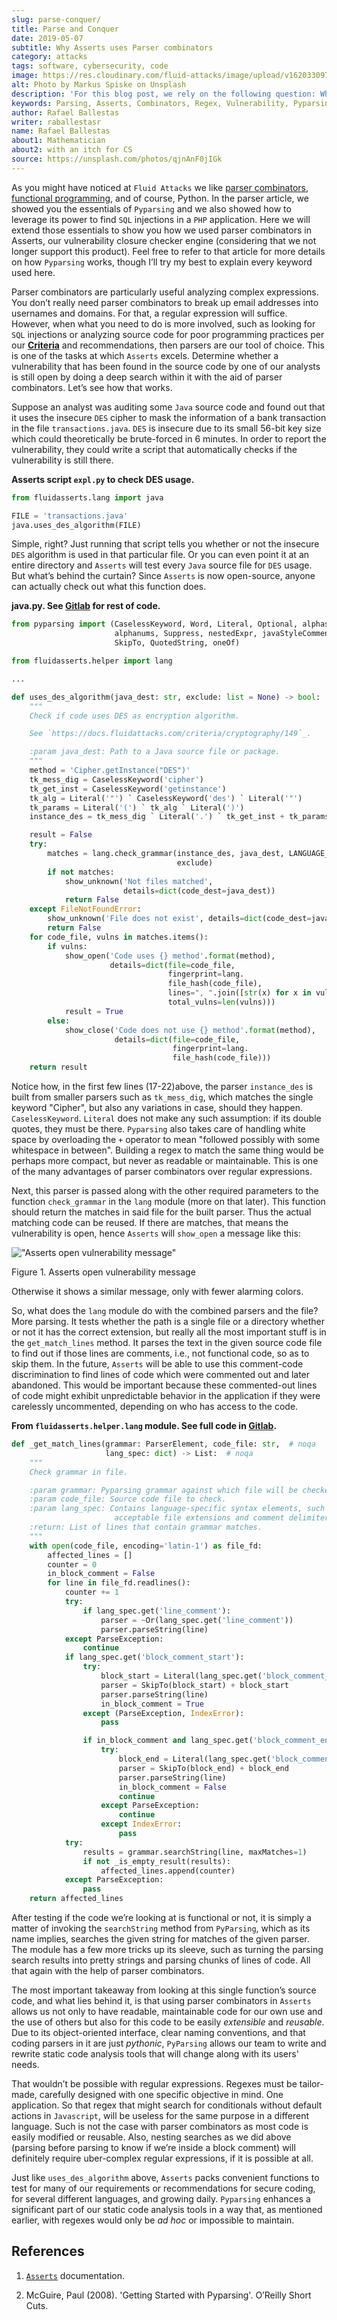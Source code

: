 ```yaml
---
slug: parse-conquer/
title: Parse and Conquer
date: 2019-05-07
subtitle: Why Asserts uses Parser combinators
category: attacks
tags: software, cybersecurity, code
image: https://res.cloudinary.com/fluid-attacks/image/upload/v1620330971/blog/parse-conquer/cover_avf8fy.webp
alt: Photo by Markus Spiske on Unsplash
description: 'For this blog post, we rely on the following question: Why does Asserts use parser combinators as its main static code analysis tool?'
keywords: Parsing, Asserts, Combinators, Regex, Vulnerability, Pyparsing, Ethical Hacking, Pentesting
author: Rafael Ballestas
writer: raballestasr
name: Rafael Ballestas
about1: Mathematician
about2: with an itch for CS
source: https://unsplash.com/photos/qjnAnF0jIGk
---
```


As you might have noticed at `Fluid Attacks` we like [parser
combinators](../pars-orationis-secura/), [functional
programming](../why-we-go-functional), and of course,
Python. In the parser article, we showed you the
essentials of `Pyparsing` and we also showed how to leverage its power
to find `SQL` injections in a `PHP` application. Here we will extend
those essentials to show you how we used parser combinators in Asserts,
our vulnerability closure checker engine (considering that we not longer
support this product). Feel free to refer to that article for more
details on how `Pyparsing` works, though I’ll try my best to explain
every keyword used here.

Parser combinators are particularly useful analyzing complex
expressions. You don’t really need parser combinators to break up email
addresses into usernames and domains. For that, a regular expression
will suffice. However, when what you need to do is more involved, such
as looking for `SQL` injections or analyzing source code for poor
programming practices per our
[**Criteria**](https://docs.fluidattacks.com/criteria/) and
recommendations, then parsers are our tool of choice. This is one of the
tasks at which `Asserts` excels. Determine whether a vulnerability that
has been found in the source code by one of our analysts is still open
by doing a deep search within it with the aid of parser combinators.
Let’s see how that works.

Suppose an analyst was auditing some `Java` source code and found out
that it uses the insecure `DES` cipher to mask the information of a bank
transaction in the file `transactions.java`. `DES` is insecure due to
its small 56-bit key size which could theoretically be brute-forced in 6
minutes. In order to report the vulnerability, they could write a script
that automatically checks if the vulnerability is still there.

**Asserts script `expl.py` to check DES usage.**

``` python
from fluidasserts.lang import java

FILE = 'transactions.java'
java.uses_des_algorithm(FILE)
```

Simple, right? Just running that script tells you whether or not the
insecure `DES` algorithm is used in that particular file. Or you can
even point it at an entire directory and `Asserts` will test every
`Java` source file for `DES` usage. But what’s behind the curtain? Since
`Asserts` is now open-source, anyone can actually check out what this
function does.

**java.py. See
[Gitlab](https://gitlab.com/fluidattacks/asserts/blob/master/fluidasserts/lang/java.py#L395)
for rest of code.**

``` python
from pyparsing import (CaselessKeyword, Word, Literal, Optional, alphas, Or,
                       alphanums, Suppress, nestedExpr, javaStyleComment,
                       SkipTo, QuotedString, oneOf)

from fluidasserts.helper import lang

...

def uses_des_algorithm(java_dest: str, exclude: list = None) -> bool:
    """
    Check if code uses DES as encryption algorithm.

    See `https://docs.fluidattacks.com/criteria/cryptography/149`_.

    :param java_dest: Path to a Java source file or package.
    """
    method = 'Cipher.getInstance("DES")'
    tk_mess_dig = CaselessKeyword('cipher')
    tk_get_inst = CaselessKeyword('getinstance')
    tk_alg = Literal('"') ` CaselessKeyword('des') ` Literal('"')
    tk_params = Literal('(') ` tk_alg ` Literal(')')
    instance_des = tk_mess_dig ` Literal('.') ` tk_get_inst + tk_params

    result = False
    try:
        matches = lang.check_grammar(instance_des, java_dest, LANGUAGE_SPECS,
                                     exclude)
        if not matches:
            show_unknown('Not files matched',
                         details=dict(code_dest=java_dest))
            return False
    except FileNotFoundError:
        show_unknown('File does not exist', details=dict(code_dest=java_dest))
        return False
    for code_file, vulns in matches.items():
        if vulns:
            show_open('Code uses {} method'.format(method),
                      details=dict(file=code_file,
                                   fingerprint=lang.
                                   file_hash(code_file),
                                   lines=", ".join([str(x) for x in vulns]),
                                   total_vulns=len(vulns)))
            result = True
        else:
            show_close('Code does not use {} method'.format(method),
                       details=dict(file=code_file,
                                    fingerprint=lang.
                                    file_hash(code_file)))
    return result
```

Notice how, in the first few lines (17-22)above, the parser
`instance_des` is built from smaller parsers such as `tk_mess_dig`,
which matches the single keyword "Cipher", but also any variations in
case, should they happen. `CaselessKeyword`. `Literal` does not make any
such assumption: if its double quotes, they must be there. `Pyparsing`
also takes care of handling white space by overloading the `+` operator
to mean "followed possibly with some whitespace in between". Building a
regex to match the same thing would be perhaps more compact, but never
as readable or maintainable. This is one of the many advantages of
parser combinators over regular expressions.

Next, this parser is passed along with the other required parameters to
the function `check_grammar` in the `lang` module (more on that later).
This function should return the matches in said file for the built
parser. Thus the actual matching code can be reused. If there are
matches, that means the vulnerability is open, hence `Asserts` will
`show_open` a message like this:

<div class="imgblock">

!["Asserts open vulnerability message"](https://res.cloudinary.com/fluid-attacks/image/upload/v1620330969/blog/parse-conquer/asserts-open-msg_otjbo5.webp)

<div class="title">

Figure 1. Asserts open vulnerability message

</div>

</div>

Otherwise it shows a similar message, only with fewer alarming colors.

So, what does the `lang` module do with the combined parsers and the
file? More parsing. It tests whether the path is a single file or a
directory whether or not it has the correct extension, but really all
the most important stuff is in the `get_match_lines` method. It parses
the text in the given source code file to find out if those lines are
comments, i.e., not functional code, so as to skip them. In the future,
`Asserts` will be able to use this comment-code discrimination to find
lines of code which were commented out and later abandoned. This would
be important because these commented-out lines of code might exhibit
unpredictable behavior in the application if they were carelessly
uncommented, depending on who has access to the code.

**From `fluidasserts.helper.lang` module. See full code in
[Gitlab](https://gitlab.com/fluidattacks/asserts/blob/master/fluidasserts/helper/lang.py).**

``` python
def _get_match_lines(grammar: ParserElement, code_file: str,  # noqa
                     lang_spec: dict) -> List:  # noqa
    """
    Check grammar in file.

    :param grammar: Pyparsing grammar against which file will be checked.
    :param code_file: Source code file to check.
    :param lang_spec: Contains language-specific syntax elements, such as
                       acceptable file extensions and comment delimiters.
    :return: List of lines that contain grammar matches.
    """
    with open(code_file, encoding='latin-1') as file_fd:
        affected_lines = []
        counter = 0
        in_block_comment = False
        for line in file_fd.readlines():
            counter += 1
            try:
                if lang_spec.get('line_comment'):
                    parser = ~Or(lang_spec.get('line_comment'))
                    parser.parseString(line)
            except ParseException:
                continue
            if lang_spec.get('block_comment_start'):
                try:
                    block_start = Literal(lang_spec.get('block_comment_start'))
                    parser = SkipTo(block_start) + block_start
                    parser.parseString(line)
                    in_block_comment = True
                except (ParseException, IndexError):
                    pass

                if in_block_comment and lang_spec.get('block_comment_end'):
                    try:
                        block_end = Literal(lang_spec.get('block_comment_end'))
                        parser = SkipTo(block_end) + block_end
                        parser.parseString(line)
                        in_block_comment = False
                        continue
                    except ParseException:
                        continue
                    except IndexError:
                        pass
            try:
                results = grammar.searchString(line, maxMatches=1)
                if not _is_empty_result(results):
                    affected_lines.append(counter)
            except ParseException:
                pass
    return affected_lines
```

After testing if the code we’re looking at is functional or not, it is
simply a matter of invoking the `searchString` method from `PyParsing`,
which as its name implies, searches the given string for matches of the
given parser. The module has a few more tricks up its sleeve, such as
turning the parsing search results into pretty strings and parsing
chunks of lines of code. All that again with the help of parser
combinators.

The most important takeaway from looking at this single function’s
source code, and what lies behind it, is that using parser combinators
in `Asserts` allows us not only to have readable, maintainable code for
our own use and the use of others but also for this code to be easily
*extensible* and *reusable*. Due to its object-oriented interface, clear
naming conventions, and that coding parsers in it are just *pythonic*,
`PyParsing` allows our team to write and rewrite static code analysis
tools that will change along with its users' needs.

That wouldn’t be possible with regular expressions. Regexes must be
tailor-made, carefully designed with one specific objective in mind. One
application. So that regex that might search for conditionals without
default actions in `Javascript`, will be useless for the same purpose in
a different language. Such is not the case with parser combinators as
most code is easily modified or reusable. Also, nesting searches as we
did above (parsing before parsing to know if we’re inside a block
comment) will definitely require uber-complex regular expressions, if it
is possible at all.

Just like `uses_des_algorithm` above, `Asserts` packs convenient
functions to test for many of our requirements or recommendations for
secure coding, for several different languages, and growing daily.
`Pyparsing` enhances a significant part of our static code analysis
tools in a way that, as mentioned earlier, with regexes would only be
*ad hoc* or impossible to maintain.

## References

1. [`Asserts`](https://fluidattacks.gitlab.io/asserts/) documentation.

2. McGuire, Paul (2008). 'Getting Started with Pyparsing'. O’Reilly
    Short Cuts.
